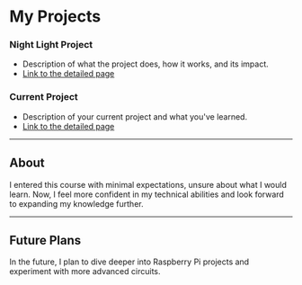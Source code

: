 # My Projects

### Night Light Project
- Description of what the project does, how it works, and its impact.
- [Link to the detailed page](#)

### Current Project
- Description of your current project and what you've learned.
- [Link to the detailed page](#)

---

## About

I entered this course with minimal expectations, unsure about what I would learn. Now, I feel more confident in my technical abilities and look forward to expanding my knowledge further.

---

## Future Plans

In the future, I plan to dive deeper into Raspberry Pi projects and experiment with more advanced circuits.
